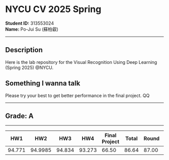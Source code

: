 # NYCU CV 2025 Spring
**Student ID:** 313553024  
**Name:** Po-Jui Su (蘇柏叡)

---
## Description
Here is the lab repository for the Visual Recognition Using Deep Learning (Spring 2025) @NYCU.

## Something I wanna talk
Please try your best to get better performance in the final project. QQ

---
## Grade: A
---
| HW1   | HW2    | HW3   | HW4   | Final Project | Total  | Round | Letter Grade |
|-------|--------|-------|-------|---------------|--------|-------|--------------|
| 94.771| 94.9985| 94.834| 93.273|     66.50     | 86.64 | 87.00 |      A       |
